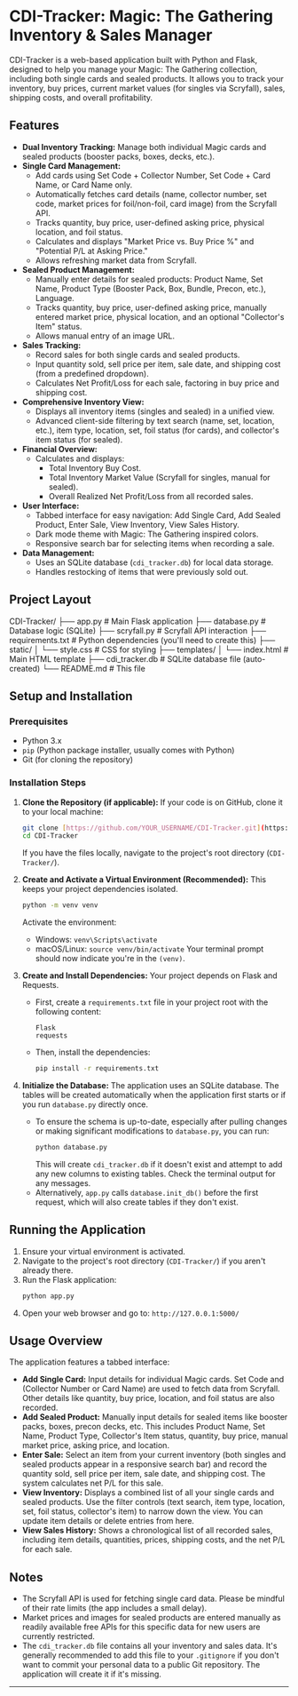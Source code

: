 # CDI-Tracker: Magic: The Gathering Inventory & Sales Manager

CDI-Tracker is a web-based application built with Python and Flask, designed to help you manage your Magic: The Gathering collection, including both single cards and sealed products. It allows you to track your inventory, buy prices, current market values (for singles via Scryfall), sales, shipping costs, and overall profitability.

## Features

* **Dual Inventory Tracking:** Manage both individual Magic cards and sealed products (booster packs, boxes, decks, etc.).
* **Single Card Management:**
    * Add cards using Set Code + Collector Number, Set Code + Card Name, or Card Name only.
    * Automatically fetches card details (name, collector number, set code, market prices for foil/non-foil, card image) from the Scryfall API.
    * Tracks quantity, buy price, user-defined asking price, physical location, and foil status.
    * Calculates and displays "Market Price vs. Buy Price %" and "Potential P/L at Asking Price."
    * Allows refreshing market data from Scryfall.
* **Sealed Product Management:**
    * Manually enter details for sealed products: Product Name, Set Name, Product Type (Booster Pack, Box, Bundle, Precon, etc.), Language.
    * Tracks quantity, buy price, user-defined asking price, manually entered market price, physical location, and an optional "Collector's Item" status.
    * Allows manual entry of an image URL.
* **Sales Tracking:**
    * Record sales for both single cards and sealed products.
    * Input quantity sold, sell price per item, sale date, and shipping cost (from a predefined dropdown).
    * Calculates Net Profit/Loss for each sale, factoring in buy price and shipping cost.
* **Comprehensive Inventory View:**
    * Displays all inventory items (singles and sealed) in a unified view.
    * Advanced client-side filtering by text search (name, set, location, etc.), item type, location, set, foil status (for cards), and collector's item status (for sealed).
* **Financial Overview:**
    * Calculates and displays:
        * Total Inventory Buy Cost.
        * Total Inventory Market Value (Scryfall for singles, manual for sealed).
        * Overall Realized Net Profit/Loss from all recorded sales.
* **User Interface:**
    * Tabbed interface for easy navigation: Add Single Card, Add Sealed Product, Enter Sale, View Inventory, View Sales History.
    * Dark mode theme with Magic: The Gathering inspired colors.
    * Responsive search bar for selecting items when recording a sale.
* **Data Management:**
    * Uses an SQLite database (`cdi_tracker.db`) for local data storage.
    * Handles restocking of items that were previously sold out.

## Project Layout

CDI-Tracker/
├── app.py               # Main Flask application
├── database.py          # Database logic (SQLite)
├── scryfall.py          # Scryfall API interaction
├── requirements.txt     # Python dependencies (you'll need to create this)
├── static/
│   └── style.css        # CSS for styling
├── templates/
│   └── index.html       # Main HTML template
├── cdi_tracker.db       # SQLite database file (auto-created)
└── README.md            # This file


## Setup and Installation

### Prerequisites

* Python 3.x
* `pip` (Python package installer, usually comes with Python)
* Git (for cloning the repository)

### Installation Steps

1.  **Clone the Repository (if applicable):**
    If your code is on GitHub, clone it to your local machine:
    ```bash
    git clone [https://github.com/YOUR_USERNAME/CDI-Tracker.git](https://github.com/YOUR_USERNAME/CDI-Tracker.git)
    cd CDI-Tracker
    ```
    If you have the files locally, navigate to the project's root directory (`CDI-Tracker/`).

2.  **Create and Activate a Virtual Environment (Recommended):**
    This keeps your project dependencies isolated.
    ```bash
    python -m venv venv
    ```
    Activate the environment:
    * Windows: `venv\Scripts\activate`
    * macOS/Linux: `source venv/bin/activate`
    Your terminal prompt should now indicate you're in the `(venv)`.

3.  **Create and Install Dependencies:**
    Your project depends on Flask and Requests.
    * First, create a `requirements.txt` file in your project root with the following content:
        ```
        Flask
        requests
        ```
    * Then, install the dependencies:
        ```bash
        pip install -r requirements.txt
        ```

4.  **Initialize the Database:**
    The application uses an SQLite database. The tables will be created automatically when the application first starts or if you run `database.py` directly once.
    * To ensure the schema is up-to-date, especially after pulling changes or making significant modifications to `database.py`, you can run:
        ```bash
        python database.py
        ```
        This will create `cdi_tracker.db` if it doesn't exist and attempt to add any new columns to existing tables. Check the terminal output for any messages.
    * Alternatively, `app.py` calls `database.init_db()` before the first request, which will also create tables if they don't exist.

## Running the Application

1.  Ensure your virtual environment is activated.
2.  Navigate to the project's root directory (`CDI-Tracker/`) if you aren't already there.
3.  Run the Flask application:
    ```bash
    python app.py
    ```
4.  Open your web browser and go to: `http://127.0.0.1:5000/`

## Usage Overview

The application features a tabbed interface:

* **Add Single Card:** Input details for individual Magic cards. Set Code and (Collector Number or Card Name) are used to fetch data from Scryfall. Other details like quantity, buy price, location, and foil status are also recorded.
* **Add Sealed Product:** Manually input details for sealed items like booster packs, boxes, precon decks, etc. This includes Product Name, Set Name, Product Type, Collector's Item status, quantity, buy price, manual market price, asking price, and location.
* **Enter Sale:** Select an item from your current inventory (both singles and sealed products appear in a responsive search bar) and record the quantity sold, sell price per item, sale date, and shipping cost. The system calculates net P/L for this sale.
* **View Inventory:** Displays a combined list of all your single cards and sealed products. Use the filter controls (text search, item type, location, set, foil status, collector's item) to narrow down the view. You can update item details or delete entries from here.
* **View Sales History:** Shows a chronological list of all recorded sales, including item details, quantities, prices, shipping costs, and the net P/L for each sale.

## Notes

* The Scryfall API is used for fetching single card data. Please be mindful of their rate limits (the app includes a small delay).
* Market prices and images for sealed products are entered manually as readily available free APIs for this specific data for new users are currently restricted.
* The `cdi_tracker.db` file contains all your inventory and sales data. It's generally recommended to add this file to your `.gitignore` if you don't want to commit your personal data to a public Git repository. The application will create it if it's missing.

---